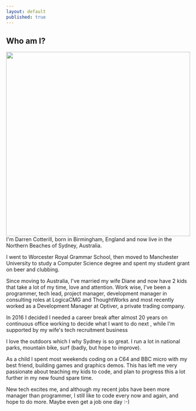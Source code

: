 ```yaml
---
layout: default
published: true
---
```


## Who am I?

<img src="{{site.baseurl}}/about/Cotterill-Family-342.jpg" height="500" align="left" style="PADDING-RIGHT: 15px;"/>I'm Darren Cotterill, born in Birmingham, England and now live in the Northern Beaches of Sydney, Australia.

I went to Worcester Royal Grammar School, then moved to Manchester University to study a Computer Science degree
and spent my student grant on beer and clubbing.

Since moving to Australia, I've married my wife Diane <link> and now have 2 kids that take a lot of my time, love and attention.
Work wise, I've been a programmer, tech lead, project manager, development manager in consulting roles at LogicaCMG <link>
and ThoughtWorks <link> and most recently worked as a Development Manager at Optiver, a private trading company.

In 2016 I decided I needed a career break after almost 20 years on continuous office working to decide what I want
to do next <blog link>, while I'm supported by my wife's tech recruitment business <link>

I love the outdoors which I why Sydney is so great. I run a lot <link> in national parks, mountain bike, surf (badly,
but hope to improve).

As a child I spent most weekends coding on a C64 and BBC micro with my best friend, building games and graphics demos.
This has left me very passionate about teaching my kids to code, and plan to progress this a lot further in my new found spare time.

New tech excites me, and although my recent jobs have been more manager than programmer, I still like to code every
now and again, and hope to do more. Maybe even get a job one day :-)
